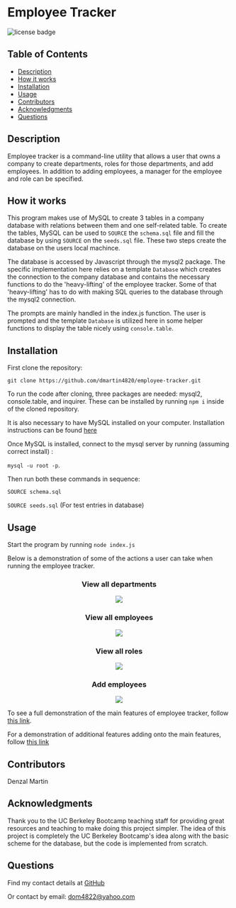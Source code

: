 # Employee Tracker

![license badge](https://img.shields.io/github/license/dmartin4820/employee-tracker)

## Table of Contents
* [Description](#Description)
* [How it works](#how-it-works)
* [Installation](#Installation)
* [Usage](#Usage)
* [Contributors](#Contributors)
* [Acknowledgments](#Acknowledgments)
* [Questions](#Questions)

## Description 
Employee tracker is a command-line utility that allows a user that owns a company to create departments, roles for those departments, and add employees. In addition to adding employees, a manager for the employee and role can be specified.

## How it works
This program makes use of MySQL to create 3 tables in a company database with relations between them and one self-related table. To create the tables, MySQL can be used to `SOURCE` the `schema.sql` file and fill the database by using `SOURCE` on the `seeds.sql` file. These two steps create the database on the users local machince. 

The database is accessed by Javascript through the mysql2 package. The specific implementation here relies on a template `Database` which creates the connection to the company database and contains the necessary functions to do the 'heavy-lifting' of the employee tracker. Some of that 'heavy-lifting' has to do with making SQL queries to the database through the mysql2 connection. 

The prompts are mainly handled in the index.js function. The user is prompted and the template `Database` is utilized here in some helper functions to display the table nicely using `console.table`.


## Installation
First clone the repository:

```git clone https://github.com/dmartin4820/employee-tracker.git```

To run the code after cloning, three packages are needed: mysql2, console.table, and inquirer. These can be installed by running `npm i` inside of the cloned repository.

It is also necessary to have MySQL installed on your computer. Installation instructions can be found [here](https://dev.mysql.com/doc/mysql-installation-excerpt/5.7/en/)

Once MySQL is installed, connect to the mysql server by running (assuming correct install) :

```mysql -u root -p```.

Then run both these commands in sequence:

```SOURCE schema.sql```

```SOURCE seeds.sql``` (For test entries in database)


## Usage 
Start the program by running `node index.js`

Below is a demonstration of some of the actions a user can take when running the employee tracker.

<h3 align="center"> View all departments </h3>
<p align="center">
	<img src="https://media.giphy.com/media/vMzXUPxKSIml4DRz4i/giphy.gif">
</p>

<h3 align="center"> View all employees </h3>
<p align="center">
	<img src="https://media.giphy.com/media/eLGp8ntPRRKAp5L2kx/giphy.gif">
</p>

<h3 align="center"> View all roles </h3>
<p align="center">
	<img src="https://media.giphy.com/media/LvWu0U9yBCb8R3Xgh6/giphy.gif">
</p>

<h3 align="center">  Add employees</h3>
<p align="center">
	<img src="https://media.giphy.com/media/8jOxUQwIZv6L0JofLi/giphy.gif">
</p

To see a full demonstration of the main features of employee tracker, follow [this link](https://drive.google.com/file/d/1d4Lpi_l0xrG-pxetfrmVExGGfh9TXD37/view?usp=sharing).

For a demonstration of additional features adding onto the main features, follow [this link](https://drive.google.com/file/d/1p9xcPsdSq9HYybn-M96aFBWYA-vebYTn/view?usp=sharing)

## Contributors
Denzal Martin

## Acknowledgments
Thank you to the UC Berkeley Bootcamp teaching staff for providing great resources and teaching to make doing this project simpler. The idea of this project is completely the UC Berkeley Bootcamp's idea along with the basic scheme for the database, but the code is implemented from scratch.

## Questions
Find my contact details at [GitHub](https://github.com/dmartin4820)

Or contact by email: dom4822@yahoo.com


